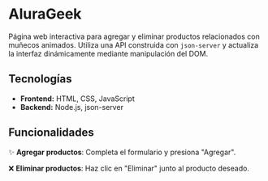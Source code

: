 # AluraGeek

Página web interactiva para agregar y eliminar productos relacionados con muñecos animados. Utiliza una API construida con `json-server` y actualiza la interfaz dinámicamente mediante manipulación del DOM.

## Tecnologías
- **Frontend:** HTML, CSS, JavaScript
- **Backend:** Node.js, json-server

## Funcionalidades
✨ **Agregar productos**: Completa el formulario y presiona "Agregar". 

❌ **Eliminar productos**: Haz clic en "Eliminar" junto al producto deseado.
